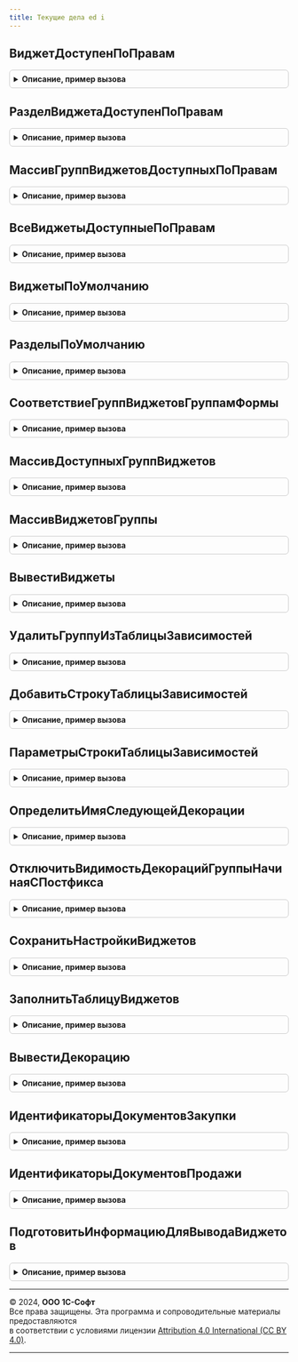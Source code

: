 ```yaml
---
title: Текущие дела ed i
---
```



## ВиджетДоступенПоПравам
<details style="margin: 1em 0; padding: 0.5em; border: 1px solid #ccc; border-radius: 6px;">

<summary style="font-weight: bold; cursor: pointer;">Описание, пример вызова</summary>

```bsl

// Определяет, доступен ли виджет пользователю по правам
//
// Параметры:
// 	Виджет - ПеречислениеСсылка.ДоступныеВиджетыТекущихДелEDI - виджет, для которого требуется определить доступность.
// Возвращаемое значение:
// 	Булево - признак доступности виджета.
//
Функция ВиджетДоступенПоПравам(Виджет) Экспорт
```

Пример вызова
```bsl
Результат = ТекущиеДелаEDI.ВиджетДоступенПоПравам(Виджет) 
```
</details>

## РазделВиджетаДоступенПоПравам
<details style="margin: 1em 0; padding: 0.5em; border: 1px solid #ccc; border-radius: 6px;">

<summary style="font-weight: bold; cursor: pointer;">Описание, пример вызова</summary>

```bsl

// Определяет, доступен ли раздел виджета пользователю по правам
//
// Параметры:
// 	РазделВиджета - ПеречислениеСсылка.РазделыВиджетовEDI - раздел виджета, для которого требуется определить доступность.
// Возвращаемое значение:
// 	Булево - признак доступности раздела виджета.
//
Функция РазделВиджетаДоступенПоПравам(РазделВиджета) Экспорт
```

Пример вызова
```bsl
Результат = ТекущиеДелаEDI.РазделВиджетаДоступенПоПравам(РазделВиджета) 
```
</details>

## МассивГруппВиджетовДоступныхПоПравам
<details style="margin: 1em 0; padding: 0.5em; border: 1px solid #ccc; border-radius: 6px;">

<summary style="font-weight: bold; cursor: pointer;">Описание, пример вызова</summary>

```bsl

// Возвращает массив доступных по правам групп виджетов.
//
// Возвращаемое значение:
// 	Массив - массив доступных по правам групп виджетов.
//
Функция МассивГруппВиджетовДоступныхПоПравам() Экспорт
```

Пример вызова
```bsl
Результат = ТекущиеДелаEDI.МассивГруппВиджетовДоступныхПоПравам() 
```
</details>

## ВсеВиджетыДоступныеПоПравам
<details style="margin: 1em 0; padding: 0.5em; border: 1px solid #ccc; border-radius: 6px;">

<summary style="font-weight: bold; cursor: pointer;">Описание, пример вызова</summary>

```bsl

// Возвращает массив доступных по правам виджетов.
//
// Возвращаемое значение:
// 	Массив - массив доступных по правам виджетов.
//
Функция ВсеВиджетыДоступныеПоПравам() Экспорт
```

Пример вызова
```bsl
Результат = ТекущиеДелаEDI.ВсеВиджетыДоступныеПоПравам() 
```
</details>

## ВиджетыПоУмолчанию
<details style="margin: 1em 0; padding: 0.5em; border: 1px solid #ccc; border-radius: 6px;">

<summary style="font-weight: bold; cursor: pointer;">Описание, пример вызова</summary>

```bsl

// Возвращает массив виджетов по умолчанию.
//
// Возвращаемое значение:
// 	Массив - массив массив виджетов по умолчанию.
//
Функция ВиджетыПоУмолчанию() Экспорт
```

Пример вызова
```bsl
Результат = ТекущиеДелаEDI.ВиджетыПоУмолчанию() 
```
</details>

## РазделыПоУмолчанию
<details style="margin: 1em 0; padding: 0.5em; border: 1px solid #ccc; border-radius: 6px;">

<summary style="font-weight: bold; cursor: pointer;">Описание, пример вызова</summary>

```bsl

// Возвращает массив разделов виджетов по умолчанию.
//
// Возвращаемое значение:
// 	Массив - массив массив разделов по умолчанию.
//
Функция РазделыПоУмолчанию(Виджет) Экспорт
```

Пример вызова
```bsl
Результат = ТекущиеДелаEDI.РазделыПоУмолчанию(Виджет) 
```
</details>

## СоответствиеГруппВиджетовГруппамФормы
<details style="margin: 1em 0; padding: 0.5em; border: 1px solid #ccc; border-radius: 6px;">

<summary style="font-weight: bold; cursor: pointer;">Описание, пример вызова</summary>

```bsl

// Возвращает соответствие групп виджетов группам формы текущих дел.
//
// Возвращаемое значение:
// 	Соответствие - соответствие групп виджетов группам формы текущих дел..
//
Функция СоответствиеГруппВиджетовГруппамФормы() Экспорт
```

Пример вызова
```bsl
Результат = ТекущиеДелаEDI.СоответствиеГруппВиджетовГруппамФормы() 
```
</details>

## МассивДоступныхГруппВиджетов
<details style="margin: 1em 0; padding: 0.5em; border: 1px solid #ccc; border-radius: 6px;">

<summary style="font-weight: bold; cursor: pointer;">Описание, пример вызова</summary>

```bsl

// Возвращает массив доступных по правам групп виджетов.
//
// Возвращаемое значение:
// 	Массив - массив доступных по правам групп виджетов.
//
Функция МассивДоступныхГруппВиджетов() Экспорт
```

Пример вызова
```bsl
Результат = ТекущиеДелаEDI.МассивДоступныхГруппВиджетов() 
```
</details>

## МассивВиджетовГруппы
<details style="margin: 1em 0; padding: 0.5em; border: 1px solid #ccc; border-radius: 6px;">

<summary style="font-weight: bold; cursor: pointer;">Описание, пример вызова</summary>

```bsl

// Возвращает массив виджетов группы.
//
// Возвращаемое значение:
// 	Массив - массив виджетов группы.
//
Функция МассивВиджетовГруппы(ГруппаВиджетов) Экспорт
```

Пример вызова
```bsl
Результат = ТекущиеДелаEDI.МассивВиджетовГруппы(ГруппаВиджетов) 
```
</details>

## ВывестиВиджеты
<details style="margin: 1em 0; padding: 0.5em; border: 1px solid #ccc; border-radius: 6px;">

<summary style="font-weight: bold; cursor: pointer;">Описание, пример вызова</summary>

```bsl

// Описание
//
// Параметры:
// 	Форма                   - ФормаКлиентскогоПриложения - форма текущих дел, в которую выводятся виджеты.
// 	ПараметрыВыводаВиджетов - Структура - параметры вывода виджетов.
//
Процедура ВывестиВиджеты(Форма, ПараметрыВыводаВиджетов) Экспорт
```

Пример вызова
```bsl
ТекущиеДелаEDI.ВывестиВиджеты(Форма, ПараметрыВыводаВиджетов) 
```
</details>

## УдалитьГруппуИзТаблицыЗависимостей
<details style="margin: 1em 0; padding: 0.5em; border: 1px solid #ccc; border-radius: 6px;">

<summary style="font-weight: bold; cursor: pointer;">Описание, пример вызова</summary>

```bsl

// Удаляет группу элементов формы виджета из таблицы зависимостей
//
// Параметры:
// 	Форма     - ФормаКлиентскогоПриложения - форма текущих дел.
// 	ИмяГруппы - Строка                     - имя удаляемой группы.
//
Процедура УдалитьГруппуИзТаблицыЗависимостей(Форма, ИмяГруппы) Экспорт
```

Пример вызова
```bsl
ТекущиеДелаEDI.УдалитьГруппуИзТаблицыЗависимостей(Форма, ИмяГруппы) 
```
</details>

## ДобавитьСтрокуТаблицыЗависимостей
<details style="margin: 1em 0; padding: 0.5em; border: 1px solid #ccc; border-radius: 6px;">

<summary style="font-weight: bold; cursor: pointer;">Описание, пример вызова</summary>

```bsl

// Добавляет группу элементов формы виджета в таблицу зависимостей
//
// Параметры:
// 	Форма     - ФормаКлиентскогоПриложения - форма текущих дел.
// 	Параметры - Структура                  - параметры добавляемой группы.
//
Процедура ДобавитьСтрокуТаблицыЗависимостей(Форма, Параметры) Экспорт
```

Пример вызова
```bsl
ТекущиеДелаEDI.ДобавитьСтрокуТаблицыЗависимостей(Форма, Параметры) 
```
</details>

## ПараметрыСтрокиТаблицыЗависимостей
<details style="margin: 1em 0; padding: 0.5em; border: 1px solid #ccc; border-radius: 6px;">

<summary style="font-weight: bold; cursor: pointer;">Описание, пример вызова</summary>

```bsl

// Конструктор строки таблицы зависимости групп элементов формы виджетов.
//
// Возвращаемое значение:
// 	Структура - Описание:
// * Включена                  - Булево -
// * ИмяПодчиненнойГруппы      - Строка - имя подчиненной группы.
// * ИмяСворачиваемогоЭлемента - Строка - имя сворачиваемого элемента.
// * Виджет                    - ПеречислениеСсылка.ДоступныеВиджетыТекущихДелEDI - отрисовываемый виджет.
//
Функция ПараметрыСтрокиТаблицыЗависимостей() Экспорт
```

Пример вызова
```bsl
Результат = ТекущиеДелаEDI.ПараметрыСтрокиТаблицыЗависимостей() 
```
</details>

## ОпределитьИмяСледующейДекорации
<details style="margin: 1em 0; padding: 0.5em; border: 1px solid #ccc; border-radius: 6px;">

<summary style="font-weight: bold; cursor: pointer;">Описание, пример вызова</summary>

```bsl

// Определяет имя следующей декорации при выводе виджета
//
// Параметры:
// 	ИмяТекущейДекорации - Строка - определяемое имя декорации
// 	ИмяДекорации        - Строка - имя выводимой декорации
// 	ТекущийПостфикс     - Число - постфикс декорации
//
Процедура ОпределитьИмяСледующейДекорации(ИмяТекущейДекорации, ИмяДекорации, ТекущийПостфикс) Экспорт
```

Пример вызова
```bsl
ТекущиеДелаEDI.ОпределитьИмяСледующейДекорации(ИмяТекущейДекорации, ИмяДекорации, ТекущийПостфикс) 
```
</details>

## ОтключитьВидимостьДекорацийГруппыНачинаяСПостфикса
<details style="margin: 1em 0; padding: 0.5em; border: 1px solid #ccc; border-radius: 6px;">

<summary style="font-weight: bold; cursor: pointer;">Описание, пример вызова</summary>

```bsl

// Отключает видимость декорации группы начиная с определенного номера
//
// Параметры:
// 	Группа       - ГруппаФормы - группа элементов формы, для подчиненных элементов которой определяется видимость.
// 	ИмяДекорации - Строка      - имя декорации формы.
// 	Постфикс     - Число       - постфикс последней видимой декорации.
// 	Сдвиг        - Число       - сдвиг постфикса.
//
Процедура ОтключитьВидимостьДекорацийГруппыНачинаяСПостфикса(Группа, ИмяДекорации, Постфикс, Сдвиг = 0) Экспорт
```

Пример вызова
```bsl
ТекущиеДелаEDI.ОтключитьВидимостьДекорацийГруппыНачинаяСПостфикса(Группа, ИмяДекорации, Постфикс, Сдвиг);
```
</details>

## СохранитьНастройкиВиджетов
<details style="margin: 1em 0; padding: 0.5em; border: 1px solid #ccc; border-radius: 6px;">

<summary style="font-weight: bold; cursor: pointer;">Описание, пример вызова</summary>

```bsl

// Сохраняет пользовательские настройки виджетов
//
// Параметры:
// 	Форма - ФормаКлиентскогоПриложения - форма текущих дел.
//
Процедура СохранитьНастройкиВиджетов(Форма) Экспорт
```

Пример вызова
```bsl
ТекущиеДелаEDI.СохранитьНастройкиВиджетов(Форма) 
```
</details>

## ЗаполнитьТаблицуВиджетов
<details style="margin: 1em 0; padding: 0.5em; border: 1px solid #ccc; border-radius: 6px;">

<summary style="font-weight: bold; cursor: pointer;">Описание, пример вызова</summary>

```bsl

// Описание
//
// Параметры:
// 	ТаблицаВиджетов  - ТаблицаЗначений - таблица выводимых виджетов.
// 	ВыбранныеВиджеты - Массив - выбранные для вывода виджеты.
//
Процедура ЗаполнитьТаблицуВиджетов(ТаблицаВиджетов, ВыбранныеВиджеты) Экспорт
```

Пример вызова
```bsl
ТекущиеДелаEDI.ЗаполнитьТаблицуВиджетов(ТаблицаВиджетов, ВыбранныеВиджеты) 
```
</details>

## ВывестиДекорацию
<details style="margin: 1em 0; padding: 0.5em; border: 1px solid #ccc; border-radius: 6px;">

<summary style="font-weight: bold; cursor: pointer;">Описание, пример вызова</summary>

```bsl

// Включает видимость декорации и выводит в нее данные виджета
//
// Параметры:
// 	Форма        - ФормаКлиентскогоПриложения - форма текущих дел.
// 	Заголовок    - Строка - выводимая в виджет информация.
// 	Гиперссылка  - Строка - навигационная ссылка информации.
// 	ИмяДекорации - Строка - имя декорации виджета.
//
Процедура ВывестиДекорацию(Форма, Заголовок, Гиперссылка, ИмяДекорации) Экспорт
```

Пример вызова
```bsl
ТекущиеДелаEDI.ВывестиДекорацию(Форма, Заголовок, Гиперссылка, ИмяДекорации) 
```
</details>

## ИдентификаторыДокументовЗакупки
<details style="margin: 1em 0; padding: 0.5em; border: 1px solid #ccc; border-radius: 6px;">

<summary style="font-weight: bold; cursor: pointer;">Описание, пример вызова</summary>

```bsl

// Возвращает массив идентификаторов документов закупки.
//
// Возвращаемое значение:
// 	Массив - массив идентификаторов документов закупки.
//
Функция ИдентификаторыДокументовЗакупки() Экспорт
```

Пример вызова
```bsl
Результат = ТекущиеДелаEDI.ИдентификаторыДокументовЗакупки() 
```
</details>

## ИдентификаторыДокументовПродажи
<details style="margin: 1em 0; padding: 0.5em; border: 1px solid #ccc; border-radius: 6px;">

<summary style="font-weight: bold; cursor: pointer;">Описание, пример вызова</summary>

```bsl

// Возвращает массив идентификаторов документов продажи.
//
// Возвращаемое значение:
// 	Массив - массив идентификаторов документов продажи.
//
Функция ИдентификаторыДокументовПродажи() Экспорт
```

Пример вызова
```bsl
Результат = ТекущиеДелаEDI.ИдентификаторыДокументовПродажи() 
```
</details>

## ПодготовитьИнформациюДляВыводаВиджетов
<details style="margin: 1em 0; padding: 0.5em; border: 1px solid #ccc; border-radius: 6px;">

<summary style="font-weight: bold; cursor: pointer;">Описание, пример вызова</summary>

```bsl

// Подготавливает и помещает во временное хранилище данные для вывода в виджеты.
//
// Параметры:
// 	ПараметрыПодготовки - Структура - содержит:
// 	 * ИспользуемыеВиджеты - Массив - используемые виджеты.
// 	 * ИспользуемыеРазделы - Массив - используемые разделы.
// 	АдресХранилища - Строка - адрес временного хранилища, в которое будут помещены данные.
//
Процедура ПодготовитьИнформациюДляВыводаВиджетов(ПараметрыПодготовки, АдресХранилища) Экспорт
```

Пример вызова
```bsl
ТекущиеДелаEDI.ПодготовитьИнформациюДляВыводаВиджетов(ПараметрыПодготовки, АдресХранилища) 
```
</details>

---

© 2024, **ООО 1С-Софт**  
Все права защищены. Эта программа и сопроводительные материалы предоставляются  
в соответствии с условиями лицензии [Attribution 4.0 International (CC BY 4.0)](https://creativecommons.org/licenses/by/4.0/legalcode).

---

